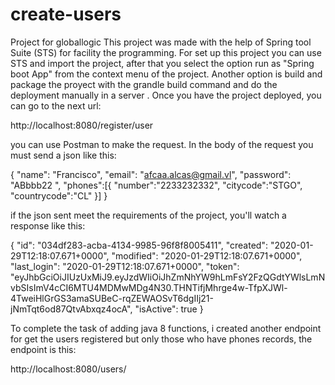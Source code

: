 # create-users
Project for globallogic
This project was made with the help of Spring tool Suite (STS) for facility the programming.
For set up this project you can use STS and import the project, after that you select the option run as "Spring boot App" from the context menu of the project.
Another option is build and package the proyect with the grandle build command and  do the deployment manually in a server .
Once you have the project deployed, you can go to the next url:

http://localhost:8080/register/user

you can use Postman to make the request. In the body of the request you must send a json like this:

{
	"name": "Francisco",
	"email": "afcaa.alcas@gmail.vl",
	"password": "ABbbb22 ",
    	"phones":[{
		"number":"2233232332",
		"citycode":"STGO",
		"countrycode":"CL"
	}]
}

if the json sent meet the requirements of the project, you'll watch a response like this:

{
    "id": "034df283-acba-4134-9985-96f8f8005411",
    "created": "2020-01-29T12:18:07.671+0000",
    "modified": "2020-01-29T12:18:07.671+0000",
    "last_login": "2020-01-29T12:18:07.671+0000",
    "token": "eyJhbGciOiJIUzUxMiJ9.eyJzdWIiOiJhZmNhYW9hLmFsY2FzQGdtYWlsLmNvbSIsImV4cCI6MTU4MDMwMDg4N30.THNTifjMhrge4w-TfpXJWl-4TweiHlGrGS3amaSUBeC-rqZEWAOSvT6dgIIj21-jNmTqt6od87QtvAbxqz4ocA",
    "isActive": true
}

To complete the task of adding java 8 functions, i created another endpoint for get the users registered but only those who have phones records, the endpoint is this:

http://localhost:8080/users/


